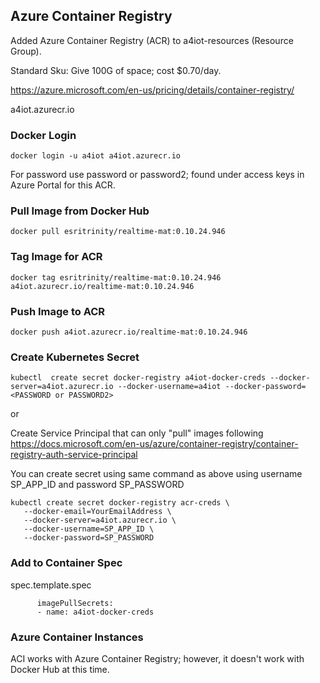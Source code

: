 ## Azure Container Registry

Added Azure Container Registry (ACR) to a4iot-resources (Resource Group).  

Standard Sku: Give 100G of space; cost $0.70/day.

https://azure.microsoft.com/en-us/pricing/details/container-registry/

a4iot.azurecr.io

### Docker Login

```
docker login -u a4iot a4iot.azurecr.io
```

For password use password or password2; found under access keys in Azure Portal for this ACR.

### Pull Image from Docker Hub

```
docker pull esritrinity/realtime-mat:0.10.24.946
```

### Tag Image for ACR

```
docker tag esritrinity/realtime-mat:0.10.24.946  a4iot.azurecr.io/realtime-mat:0.10.24.946
```

### Push Image to ACR

```
docker push a4iot.azurecr.io/realtime-mat:0.10.24.946
```

### Create Kubernetes Secret 


``` 
kubectl  create secret docker-registry a4iot-docker-creds --docker-server=a4iot.azurecr.io --docker-username=a4iot --docker-password=<PASSWORD or PASSWORD2>
```

or 

Create Service Principal that can only "pull" images following https://docs.microsoft.com/en-us/azure/container-registry/container-registry-auth-service-principal

You can create secret using same command as above using username SP_APP_ID and password SP_PASSWORD  
```
kubectl create secret docker-registry acr-creds \
   --docker-email=YourEmailAddress \
   --docker-server=a4iot.azurecr.io \
   --docker-username=SP_APP_ID \
   --docker-password=SP_PASSWORD 
```




### Add to Container Spec

spec.template.spec

```
      imagePullSecrets:
      - name: a4iot-docker-creds
```

### Azure Container Instances

ACI works with Azure Container Registry; however, it doesn't work with Docker Hub at this time.


